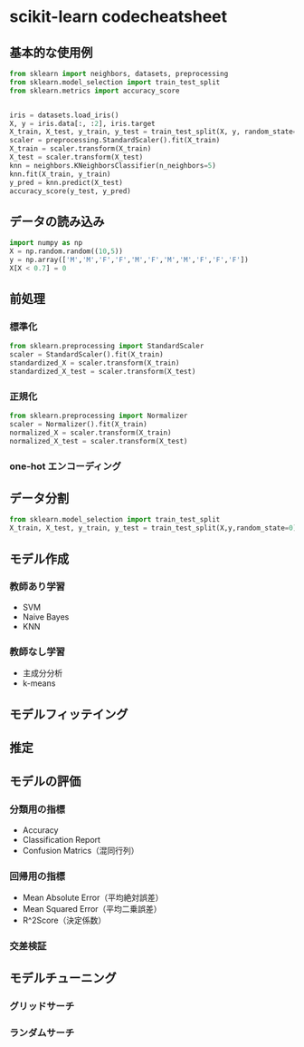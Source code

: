 # scikit-learn codecheatsheet

## 基本的な使用例
```python
from sklearn import neighbors, datasets, preprocessing
from sklearn.model_selection import train_test_split
from sklearn.metrics import accuracy_score


iris = datasets.load_iris()
X, y = iris.data[:, :2], iris.target
X_train, X_test, y_train, y_test = train_test_split(X, y, random_state=33)
scaler = preprocessing.StandardScaler().fit(X_train)
X_train = scaler.transform(X_train)
X_test = scaler.transform(X_test)
knn = neighbors.KNeighborsClassifier(n_neighbors=5)
knn.fit(X_train, y_train)
y_pred = knn.predict(X_test)
accuracy_score(y_test, y_pred)
```

## データの読み込み
```python
import numpy as np
X = np.random.random((10,5))
y = np.array(['M','M','F','F','M','F','M','M','F','F','F'])
X[X < 0.7] = 0
```

## 前処理

### 標準化
```python
from sklearn.preprocessing import StandardScaler
scaler = StandardScaler().fit(X_train)
standardized_X = scaler.transform(X_train)
standardized_X_test = scaler.transform(X_test)
```

### 正規化
```python
from sklearn.preprocessing import Normalizer
scaler = Normalizer().fit(X_train)
normalized_X = scaler.transform(X_train)
normalized_X_test = scaler.transform(X_test)
```
### one-hot エンコーディング

## データ分割
```python
from sklearn.model_selection import train_test_split
X_train, X_test, y_train, y_test = train_test_split(X,y,random_state=0)
```
## モデル作成

### 教師あり学習

- SVM
- Naive Bayes
- KNN

### 教師なし学習

- 主成分分析
- k-means

## モデルフィッテイング

## 推定

## モデルの評価

### 分類用の指標
- Accuracy
- Classification Report
- Confusion Matrics（混同行列）

### 回帰用の指標
- Mean Absolute Error（平均絶対誤差）
- Mean Squared Error（平均二乗誤差）
- R^2Score（決定係数）

### 交差検証

## モデルチューニング

### グリッドサーチ

### ランダムサーチ
